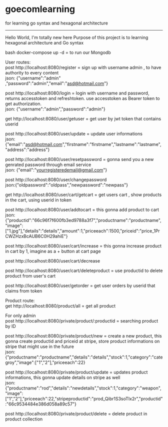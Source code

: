 # goecomlearning
for learning go syntax and hexagonal architecture
<br>
<hr>
Hello World, I'm totally new here Purpose of this project is to learning hexagonal architecture and Go syntax

bash docker-compose up -d = to run our Mongodb

User routes:
<br>
post http://localhost:8080/register = sign up with username admin , to have authority to every content
<br>
json: {"username":"admin" ,"password":"admin","email":"asd@hotmail.com"}

post http://localhost:8080/login = login with username and password, returns accesstoken and refreshtoken. use accesstoken as Bearer token to get authorization.
<br>
json: {"username":"admin","password":"admin"}

get http://localhost:8080/user/getuser = get user by jwt token that contains userid

post http://localhost:8080/user/update = update user informations
<br>
json: {"email":"asd@hotmail.com","firstname":"firstname","lastname":"lastname","address":"address"}

post http://localhost:8080/user/resetpassword = gonna send you a new genrated password through email service
<br>
json: {"email":"yourregisteredemail@gmail.com"}

post http://localhost:8080/user/changepassword 
<br>
json:{"oldpassword":"oldpass","newpassword":"newpass"}

get http://localhost:8080/user/cart/getcart = get users cart , show products in the cart, using userid in token

post http://localhost:8080/user/addtocart = this gonna add product to cart
<br>
json: {"productid":"66c96f7f600fb3ed9788a3f7","productname":"productname","image":["1.jpg"],"details":"details","amount":1,"priceeach":1500,"priceid":"price_1PrCWZHzxBcAUB6C0H29ahiE"}

post http://localhost:8080/user/cart/increase = this gonna increase product in cart by 1, imagine as a + button at cart page

post http://localhost:8080/user/cart/decrease

post http://localhost:8080/user/cart/deleteproduct = use productid to delete product from user's cart

post http://localhost:8080/user/getorder = get user orders by userid that claims from token

Product route:
<br>
get http://localhost:8080/product/all = get all product
<br>

For only admin
<br>
post http://localhost:8080/private/product/:productid = searching product by ID

post http://localhost:8080/private/product/new = create a new product, this gonna create productid and priceid at stripe, store product informations on stripe that might use in the future
<br>
json: {"productname":"productname","details":"details","stock":1,"category":"categroy","image":["1","2"],"priceeach":22}

post http://localhost:8080/private/product/update = updates product informations, this gonna update details on stripe as well
<br>
json: {"productname":"rod","details":"newdetails","stock":1,"category":"weapon","image":["1","2"],"priceeach":22,"stripeproductid":"prod_Qibr1S3soTIx2r","productid":"66c9534484e386d058a89c57"}

post http://localhost:8080/private/product/delete = delete product in product collection
